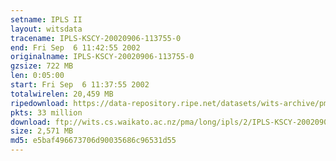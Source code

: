 ```yaml
---
setname: IPLS II
layout: witsdata
tracename: IPLS-KSCY-20020906-113755-0
end: Fri Sep  6 11:42:55 2002
originalname: IPLS-KSCY-20020906-113755-0
gzsize: 722 MB
len: 0:05:00
start: Fri Sep  6 11:37:55 2002
totalwirelen: 20,459 MB
ripedownload: https://data-repository.ripe.net/datasets/wits-archive/pma/long/ipls/2/IPLS-KSCY-20020906-113755-0.gz
pkts: 33 million
download: ftp://wits.cs.waikato.ac.nz/pma/long/ipls/2/IPLS-KSCY-20020906-113755-0.gz
size: 2,571 MB
md5: e5baf496673706d90035686c96531d55
---
```

